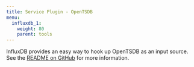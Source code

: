```yaml
---
title: Service Plugin - OpenTSDB
menu:
  influxdb_1:
    weight: 80
    parent: tools
---
```


InfluxDB provides an easy way to hook up OpenTSDB as an input source.
See the [README on GitHub](https://github.com/influxdb/influxdb/blob/master/services/opentsdb/README.md) for more information.
